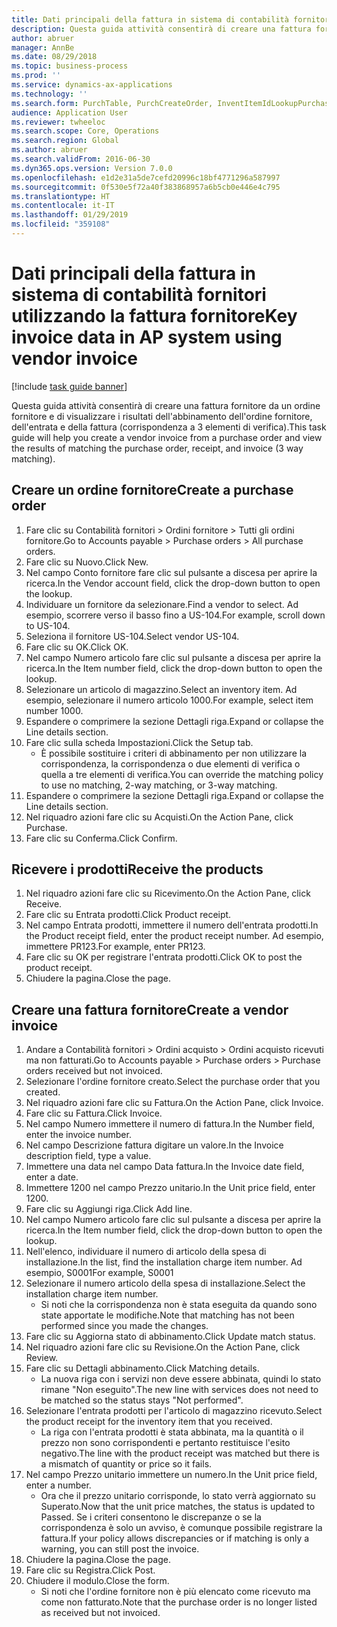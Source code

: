 ```yaml
---
title: Dati principali della fattura in sistema di contabilità fornitori utilizzando la fattura fornitore
description: Questa guida attività consentirà di creare una fattura fornitore da un ordine fornitore e di visualizzare i risultati dell'abbinamento dell'ordine fornitore, dell'entrata e della fattura (corrispondenza a 3 elementi di verifica).
author: abruer
manager: AnnBe
ms.date: 08/29/2018
ms.topic: business-process
ms.prod: ''
ms.service: dynamics-ax-applications
ms.technology: ''
ms.search.form: PurchTable, PurchCreateOrder, InventItemIdLookupPurchase, PurchEditLines, VendEditInvoice, InventItemIdLookupSimple, VendInvoiceMatchingDetails
audience: Application User
ms.reviewer: twheeloc
ms.search.scope: Core, Operations
ms.search.region: Global
ms.author: abruer
ms.search.validFrom: 2016-06-30
ms.dyn365.ops.version: Version 7.0.0
ms.openlocfilehash: e1d2e31a5de7cefd20996c18bf4771296a587997
ms.sourcegitcommit: 0f530e5f72a40f383868957a6b5cb0e446e4c795
ms.translationtype: HT
ms.contentlocale: it-IT
ms.lasthandoff: 01/29/2019
ms.locfileid: "359108"
---
```

# <a name="key-invoice-data-in-ap-system-using-vendor-invoice"></a><span data-ttu-id="c4469-103">Dati principali della fattura in sistema di contabilità fornitori utilizzando la fattura fornitore</span><span class="sxs-lookup"><span data-stu-id="c4469-103">Key invoice data in AP system using vendor invoice</span></span>

[!include [task guide banner](../../includes/task-guide-banner.md)]

<span data-ttu-id="c4469-104">Questa guida attività consentirà di creare una fattura fornitore da un ordine fornitore e di visualizzare i risultati dell'abbinamento dell'ordine fornitore, dell'entrata e della fattura (corrispondenza a 3 elementi di verifica).</span><span class="sxs-lookup"><span data-stu-id="c4469-104">This task guide will help you create a vendor invoice from a purchase order and view the results of matching the purchase order, receipt, and invoice (3 way matching).</span></span>


## <a name="create-a-purchase-order"></a><span data-ttu-id="c4469-105">Creare un ordine fornitore</span><span class="sxs-lookup"><span data-stu-id="c4469-105">Create a purchase order</span></span>
1. <span data-ttu-id="c4469-106">Fare clic su Contabilità fornitori > Ordini fornitore > Tutti gli ordini fornitore.</span><span class="sxs-lookup"><span data-stu-id="c4469-106">Go to Accounts payable > Purchase orders > All purchase orders.</span></span>
2. <span data-ttu-id="c4469-107">Fare clic su Nuovo.</span><span class="sxs-lookup"><span data-stu-id="c4469-107">Click New.</span></span>
3. <span data-ttu-id="c4469-108">Nel campo Conto fornitore fare clic sul pulsante a discesa per aprire la ricerca.</span><span class="sxs-lookup"><span data-stu-id="c4469-108">In the Vendor account field, click the drop-down button to open the lookup.</span></span>
4. <span data-ttu-id="c4469-109">Individuare un fornitore da selezionare.</span><span class="sxs-lookup"><span data-stu-id="c4469-109">Find a vendor to select.</span></span> <span data-ttu-id="c4469-110">Ad esempio, scorrere verso il basso fino a US-104.</span><span class="sxs-lookup"><span data-stu-id="c4469-110">For example, scroll down to US-104.</span></span>
5. <span data-ttu-id="c4469-111">Seleziona il fornitore US-104.</span><span class="sxs-lookup"><span data-stu-id="c4469-111">Select vendor US-104.</span></span>
6. <span data-ttu-id="c4469-112">Fare clic su OK.</span><span class="sxs-lookup"><span data-stu-id="c4469-112">Click OK.</span></span>
7. <span data-ttu-id="c4469-113">Nel campo Numero articolo fare clic sul pulsante a discesa per aprire la ricerca.</span><span class="sxs-lookup"><span data-stu-id="c4469-113">In the Item number field, click the drop-down button to open the lookup.</span></span>
8. <span data-ttu-id="c4469-114">Selezionare un articolo di magazzino.</span><span class="sxs-lookup"><span data-stu-id="c4469-114">Select an inventory item.</span></span> <span data-ttu-id="c4469-115">Ad esempio, selezionare il numero articolo 1000.</span><span class="sxs-lookup"><span data-stu-id="c4469-115">For example, select item number 1000.</span></span>
9. <span data-ttu-id="c4469-116">Espandere o comprimere la sezione Dettagli riga.</span><span class="sxs-lookup"><span data-stu-id="c4469-116">Expand or collapse the Line details section.</span></span>
10. <span data-ttu-id="c4469-117">Fare clic sulla scheda Impostazioni.</span><span class="sxs-lookup"><span data-stu-id="c4469-117">Click the Setup tab.</span></span>
    * <span data-ttu-id="c4469-118">È possibile sostituire i criteri di abbinamento per non utilizzare la corrispondenza, la corrispondenza o due elementi di verifica o quella a tre elementi di verifica.</span><span class="sxs-lookup"><span data-stu-id="c4469-118">You can override the matching policy to use no matching, 2-way matching, or 3-way matching.</span></span>  
11. <span data-ttu-id="c4469-119">Espandere o comprimere la sezione Dettagli riga.</span><span class="sxs-lookup"><span data-stu-id="c4469-119">Expand or collapse the Line details section.</span></span>
12. <span data-ttu-id="c4469-120">Nel riquadro azioni fare clic su Acquisti.</span><span class="sxs-lookup"><span data-stu-id="c4469-120">On the Action Pane, click Purchase.</span></span>
13. <span data-ttu-id="c4469-121">Fare clic su Conferma.</span><span class="sxs-lookup"><span data-stu-id="c4469-121">Click Confirm.</span></span>

## <a name="receive-the-products"></a><span data-ttu-id="c4469-122">Ricevere i prodotti</span><span class="sxs-lookup"><span data-stu-id="c4469-122">Receive the products</span></span>
1. <span data-ttu-id="c4469-123">Nel riquadro azioni fare clic su Ricevimento.</span><span class="sxs-lookup"><span data-stu-id="c4469-123">On the Action Pane, click Receive.</span></span>
2. <span data-ttu-id="c4469-124">Fare clic su Entrata prodotti.</span><span class="sxs-lookup"><span data-stu-id="c4469-124">Click Product receipt.</span></span>
3. <span data-ttu-id="c4469-125">Nel campo Entrata prodotti, immettere il numero dell'entrata prodotti.</span><span class="sxs-lookup"><span data-stu-id="c4469-125">In the Product receipt field, enter the product receipt number.</span></span> <span data-ttu-id="c4469-126">Ad esempio, immettere PR123.</span><span class="sxs-lookup"><span data-stu-id="c4469-126">For example, enter PR123.</span></span>
4. <span data-ttu-id="c4469-127">Fare clic su OK per registrare l'entrata prodotti.</span><span class="sxs-lookup"><span data-stu-id="c4469-127">Click OK to post the product receipt.</span></span>
5. <span data-ttu-id="c4469-128">Chiudere la pagina.</span><span class="sxs-lookup"><span data-stu-id="c4469-128">Close the page.</span></span>

## <a name="create-a-vendor-invoice"></a><span data-ttu-id="c4469-129">Creare una fattura fornitore</span><span class="sxs-lookup"><span data-stu-id="c4469-129">Create a vendor invoice</span></span>
1. <span data-ttu-id="c4469-130">Andare a Contabilità fornitori > Ordini acquisto > Ordini acquisto ricevuti ma non fatturati.</span><span class="sxs-lookup"><span data-stu-id="c4469-130">Go to Accounts payable > Purchase orders > Purchase orders received but not invoiced.</span></span>
2. <span data-ttu-id="c4469-131">Selezionare l'ordine fornitore creato.</span><span class="sxs-lookup"><span data-stu-id="c4469-131">Select the purchase order that you created.</span></span>
3. <span data-ttu-id="c4469-132">Nel riquadro azioni fare clic su Fattura.</span><span class="sxs-lookup"><span data-stu-id="c4469-132">On the Action Pane, click Invoice.</span></span>
4. <span data-ttu-id="c4469-133">Fare clic su Fattura.</span><span class="sxs-lookup"><span data-stu-id="c4469-133">Click Invoice.</span></span>
5. <span data-ttu-id="c4469-134">Nel campo Numero immettere il numero di fattura.</span><span class="sxs-lookup"><span data-stu-id="c4469-134">In the Number field, enter the invoice number.</span></span>
6. <span data-ttu-id="c4469-135">Nel campo Descrizione fattura digitare un valore.</span><span class="sxs-lookup"><span data-stu-id="c4469-135">In the Invoice description field, type a value.</span></span>
7. <span data-ttu-id="c4469-136">Immettere una data nel campo Data fattura.</span><span class="sxs-lookup"><span data-stu-id="c4469-136">In the Invoice date field, enter a date.</span></span>
8. <span data-ttu-id="c4469-137">Immettere 1200 nel campo Prezzo unitario.</span><span class="sxs-lookup"><span data-stu-id="c4469-137">In the Unit price field, enter 1200.</span></span>
9. <span data-ttu-id="c4469-138">Fare clic su Aggiungi riga.</span><span class="sxs-lookup"><span data-stu-id="c4469-138">Click Add line.</span></span>
10. <span data-ttu-id="c4469-139">Nel campo Numero articolo fare clic sul pulsante a discesa per aprire la ricerca.</span><span class="sxs-lookup"><span data-stu-id="c4469-139">In the Item number field, click the drop-down button to open the lookup.</span></span>
11. <span data-ttu-id="c4469-140">Nell'elenco, individuare il numero di articolo della spesa di installazione.</span><span class="sxs-lookup"><span data-stu-id="c4469-140">In the list, find the installation charge item number.</span></span> <span data-ttu-id="c4469-141">Ad esempio, S0001</span><span class="sxs-lookup"><span data-stu-id="c4469-141">For example, S0001</span></span>
12. <span data-ttu-id="c4469-142">Selezionare il numero articolo della spesa di installazione.</span><span class="sxs-lookup"><span data-stu-id="c4469-142">Select the installation charge item number.</span></span>
    * <span data-ttu-id="c4469-143">Si noti che la corrispondenza non è stata eseguita da quando sono state apportate le modifiche.</span><span class="sxs-lookup"><span data-stu-id="c4469-143">Note that matching has not been performed since you made the changes.</span></span>  
13. <span data-ttu-id="c4469-144">Fare clic su Aggiorna stato di abbinamento.</span><span class="sxs-lookup"><span data-stu-id="c4469-144">Click Update match status.</span></span>
14. <span data-ttu-id="c4469-145">Nel riquadro azioni fare clic su Revisione.</span><span class="sxs-lookup"><span data-stu-id="c4469-145">On the Action Pane, click Review.</span></span>
15. <span data-ttu-id="c4469-146">Fare clic su Dettagli abbinamento.</span><span class="sxs-lookup"><span data-stu-id="c4469-146">Click Matching details.</span></span>
    * <span data-ttu-id="c4469-147">La nuova riga con i servizi non deve essere abbinata, quindi lo stato rimane "Non eseguito".</span><span class="sxs-lookup"><span data-stu-id="c4469-147">The new line with services does not need to be matched so the status stays "Not performed".</span></span>  
16. <span data-ttu-id="c4469-148">Selezionare l'entrata prodotti per l'articolo di magazzino ricevuto.</span><span class="sxs-lookup"><span data-stu-id="c4469-148">Select the product receipt for the inventory item that you received.</span></span>
    * <span data-ttu-id="c4469-149">La riga con l'entrata prodotti è stata abbinata, ma la quantità o il prezzo non sono corrispondenti e pertanto restituisce l'esito negativo.</span><span class="sxs-lookup"><span data-stu-id="c4469-149">The line with the product receipt was matched but there is a mismatch of quantity or price so it fails.</span></span>  
17. <span data-ttu-id="c4469-150">Nel campo Prezzo unitario immettere un numero.</span><span class="sxs-lookup"><span data-stu-id="c4469-150">In the Unit price field, enter a number.</span></span>
    * <span data-ttu-id="c4469-151">Ora che il prezzo unitario corrisponde, lo stato verrà aggiornato su Superato.</span><span class="sxs-lookup"><span data-stu-id="c4469-151">Now that the unit price matches, the status is updated to Passed.</span></span> <span data-ttu-id="c4469-152">Se i criteri consentono le discrepanze o se la corrispondenza è solo un avviso, è comunque possibile registrare la fattura.</span><span class="sxs-lookup"><span data-stu-id="c4469-152">If your policy allows discrepancies or if matching is only a warning, you can still post the invoice.</span></span>  
18. <span data-ttu-id="c4469-153">Chiudere la pagina.</span><span class="sxs-lookup"><span data-stu-id="c4469-153">Close the page.</span></span>
19. <span data-ttu-id="c4469-154">Fare clic su Registra.</span><span class="sxs-lookup"><span data-stu-id="c4469-154">Click Post.</span></span>
20. <span data-ttu-id="c4469-155">Chiudere il modulo.</span><span class="sxs-lookup"><span data-stu-id="c4469-155">Close the form.</span></span>
    * <span data-ttu-id="c4469-156">Si noti che l'ordine fornitore non è più elencato come ricevuto ma come non fatturato.</span><span class="sxs-lookup"><span data-stu-id="c4469-156">Note that the purchase order is no longer listed as received but not invoiced.</span></span>  

